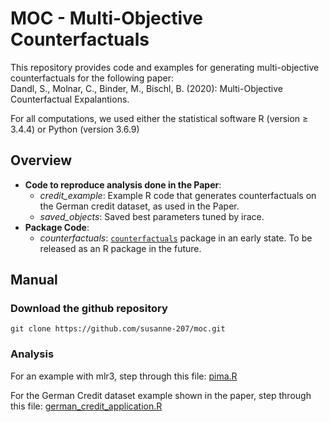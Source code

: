 # MOC - Multi-Objective Counterfactuals

This repository provides code and examples for generating multi-objective counterfactuals for the following paper:      
Dandl, S., Molnar, C., Binder, M., Bischl, B. (2020): Multi-Objective Counterfactual Expalantions. 

For all computations, we used either the statistical software R (version ≥ 3.4.4) or Python (version 3.6.9)

## Overview 

* **Code to reproduce analysis done in the Paper**:
    * *credit_example*: Example R code that generates counterfactuals on the German credit dataset, as used in the Paper. 
    * *saved_objects*: Saved best parameters tuned by irace. 
* **Package Code**:
    * *counterfactuals*: [`counterfactuals`](counterfactuals/) package in an early state. To be released as an R package in the future.

## Manual 

### Download the github repository 

```
git clone https://github.com/susanne-207/moc.git
``` 

### Analysis
For an example with mlr3, step through this file: [pima.R](other_examples/pima.R)

For the German Credit dataset example shown in the paper, step through this file:
[german_credit_application.R](credit_example/german_credit_application.R) 

